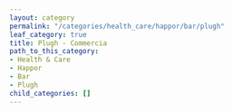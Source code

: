 ```yaml
---
layout: category
permalink: "/categories/health_care/happor/bar/plugh"
leaf_category: true
title: Plugh - Commercia
path_to_this_category:
- Health & Care
- Happor
- Bar
- Plugh
child_categories: []
---
```

